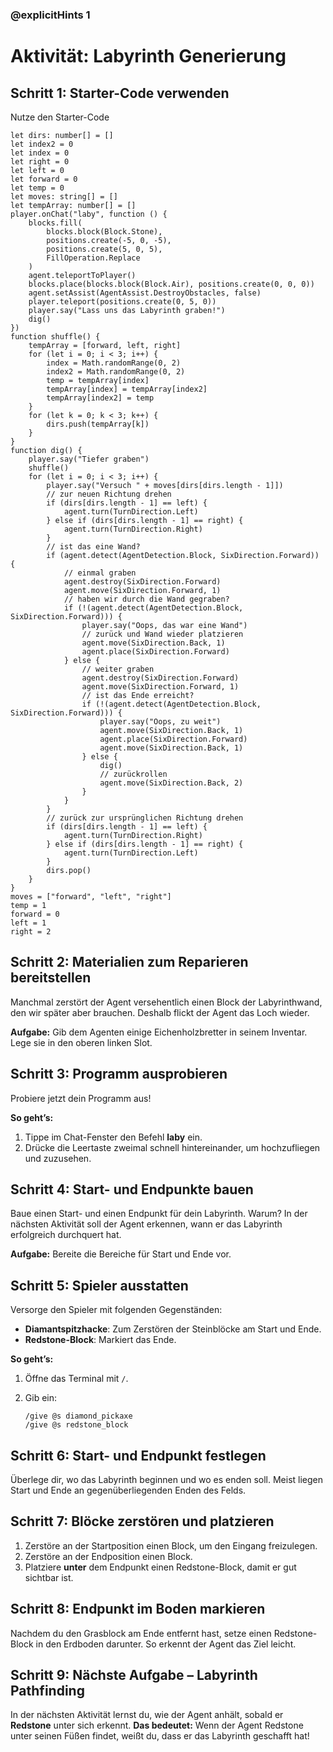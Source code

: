 ### @explicitHints 1

# Aktivität: Labyrinth Generierung

## Schritt 1: Starter-Code verwenden

Nutze den Starter-Code

```template
let dirs: number[] = []
let index2 = 0
let index = 0
let right = 0
let left = 0
let forward = 0
let temp = 0
let moves: string[] = []
let tempArray: number[] = []
player.onChat("laby", function () {
    blocks.fill(
        blocks.block(Block.Stone),
        positions.create(-5, 0, -5),
        positions.create(5, 0, 5),
        FillOperation.Replace
    )
    agent.teleportToPlayer()
    blocks.place(blocks.block(Block.Air), positions.create(0, 0, 0))
    agent.setAssist(AgentAssist.DestroyObstacles, false)
    player.teleport(positions.create(0, 5, 0))
    player.say("Lass uns das Labyrinth graben!")
    dig()
})
function shuffle() {
    tempArray = [forward, left, right]
    for (let i = 0; i < 3; i++) {
        index = Math.randomRange(0, 2)
        index2 = Math.randomRange(0, 2)
        temp = tempArray[index]
        tempArray[index] = tempArray[index2]
        tempArray[index2] = temp
    }
    for (let k = 0; k < 3; k++) {
        dirs.push(tempArray[k])
    }
}
function dig() {
    player.say("Tiefer graben")
    shuffle()
    for (let i = 0; i < 3; i++) {
        player.say("Versuch " + moves[dirs[dirs.length - 1]])
        // zur neuen Richtung drehen
        if (dirs[dirs.length - 1] == left) {
            agent.turn(TurnDirection.Left)
        } else if (dirs[dirs.length - 1] == right) {
            agent.turn(TurnDirection.Right)
        }
        // ist das eine Wand?
        if (agent.detect(AgentDetection.Block, SixDirection.Forward)) {
            // einmal graben
            agent.destroy(SixDirection.Forward)
            agent.move(SixDirection.Forward, 1)
            // haben wir durch die Wand gegraben?
            if (!(agent.detect(AgentDetection.Block, SixDirection.Forward))) {
                player.say("Oops, das war eine Wand")
                // zurück und Wand wieder platzieren
                agent.move(SixDirection.Back, 1)
                agent.place(SixDirection.Forward)
            } else {
                // weiter graben
                agent.destroy(SixDirection.Forward)
                agent.move(SixDirection.Forward, 1)
                // ist das Ende erreicht?
                if (!(agent.detect(AgentDetection.Block, SixDirection.Forward))) {
                    player.say("Oops, zu weit")
                    agent.move(SixDirection.Back, 1)
                    agent.place(SixDirection.Forward)
                    agent.move(SixDirection.Back, 1)
                } else {
                    dig()
                    // zurückrollen
                    agent.move(SixDirection.Back, 2)
                }
            }
        }
        // zurück zur ursprünglichen Richtung drehen
        if (dirs[dirs.length - 1] == left) {
            agent.turn(TurnDirection.Right)
        } else if (dirs[dirs.length - 1] == right) {
            agent.turn(TurnDirection.Left)
        }
        dirs.pop()
    }
}
moves = ["forward", "left", "right"]
temp = 1
forward = 0
left = 1
right = 2
```

## Schritt 2: Materialien zum Reparieren bereitstellen

Manchmal zerstört der Agent versehentlich einen Block der Labyrinthwand, den wir später aber brauchen. Deshalb flickt der Agent das Loch wieder.

**Aufgabe:** Gib dem Agenten einige Eichenholzbretter in seinem Inventar. Lege sie in den oberen linken Slot.

## Schritt 3: Programm ausprobieren

Probiere jetzt dein Programm aus!

**So geht’s:**

1. Tippe im Chat-Fenster den Befehl **laby** ein.
2. Drücke die Leertaste zweimal schnell hintereinander, um hochzufliegen und zuzusehen.

## Schritt 4: Start- und Endpunkte bauen

Baue einen Start- und einen Endpunkt für dein Labyrinth.
Warum? In der nächsten Aktivität soll der Agent erkennen, wann er das Labyrinth erfolgreich durchquert hat.

**Aufgabe:** Bereite die Bereiche für Start und Ende vor.

## Schritt 5: Spieler ausstatten

Versorge den Spieler mit folgenden Gegenständen:

* **Diamantspitzhacke**: Zum Zerstören der Steinblöcke am Start und Ende.
* **Redstone-Block**: Markiert das Ende.

**So geht’s:**

1. Öffne das Terminal mit `/`.
2. Gib ein:

   ```
   /give @s diamond_pickaxe
   /give @s redstone_block
   ```


## Schritt 6: Start- und Endpunkt festlegen

Überlege dir, wo das Labyrinth beginnen und wo es enden soll. Meist liegen Start und Ende an gegenüberliegenden Enden des Felds.

## Schritt 7: Blöcke zerstören und platzieren

1. Zerstöre an der Startposition einen Block, um den Eingang freizulegen.
2. Zerstöre an der Endposition einen Block.
3. Platziere **unter** dem Endpunkt einen Redstone-Block, damit er gut sichtbar ist.

## Schritt 8: Endpunkt im Boden markieren

Nachdem du den Grasblock am Ende entfernt hast, setze einen Redstone-Block in den Erdboden darunter. So erkennt der Agent das Ziel leicht.

## Schritt 9: Nächste Aufgabe – Labyrinth Pathfinding

In der nächsten Aktivität lernst du, wie der Agent anhält, sobald er **Redstone** unter sich erkennt.
**Das bedeutet:** Wenn der Agent Redstone unter seinen Füßen findet, weißt du, dass er das Labyrinth geschafft hat!

